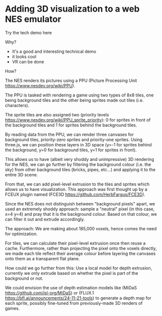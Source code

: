 # Adding 3D visualization to a web NES emulator
Try the tech demo here 

Why?

- It's a good and interesting technical demo
- it looks cool
- VR can be done

How?

The NES renders its pictures using a PPU (Picture Processing Unit https://www.nesdev.org/wiki/PPU).

The PPU is tasked with rendering a game using two types of 8x8 tiles, one being background tiles and the other being sprites made out tiles (i.e. characters).

The sprite tiles are also assigned two (priority levels https://www.nesdev.org/wiki/PPU_sprite_priority): 0 for sprites in front of the background tiles and 1 for sprites behind the background tiles.

By reading data from the PPU, we can render three canvases for background tiles, priority-zero sprites and priority-one sprites. Using three.js, we can position these layers in 3D space (y=-1 for sprites behind the background, y=0 for background tiles, y=1 for sprites in front).

This allows us to have (albeit very shoddy and unimpressive) 3D rendering for the NES, we can go further by filtering the background colour (i.e. the sky) from other background tiles (bricks, pipes, etc...) and applying it to the entire 3D scene. 

From that, we can add pixel-level extrusion to the tiles and sprites which allows us to have visualization. This approach was first thought up by a FCEUX plugin named (FCE3D https://github.com/HerbFargus/FCE3D).

Since the NES does not distinguish between "background pixels" apart, we used an extremely shoddy approach: sample a "neutral" pixel (in this case, x=4 y=4) and pray that it is the background colour. Based on that colour, we can filter it out and extrude accordingly.

The approach:
We are making about 185,000 voxels, hence comes the need for optimization.

For tiles, we can calculate their pixel-level extrusion once then reuse a cache. Furthermore, rather than projecting the pixel onto the voxels directly, we made each tile reflect their average colour before layering the canvases onto them as a transparent flat plane.

How could we go further from this:
Use a local model for depth extrusion, currently we only extrude based on whether the pixel is part of the background or not. 

We could envision the use of depth estimation models like (MiDaS https://github.com/isl-org/MiDaS) or (FLUX.1 https://bfl.ai/announcements/24-11-21-tools) to generate a depth map for each sprite, possibly fine-tuned from previously-made 3D renders of games.

